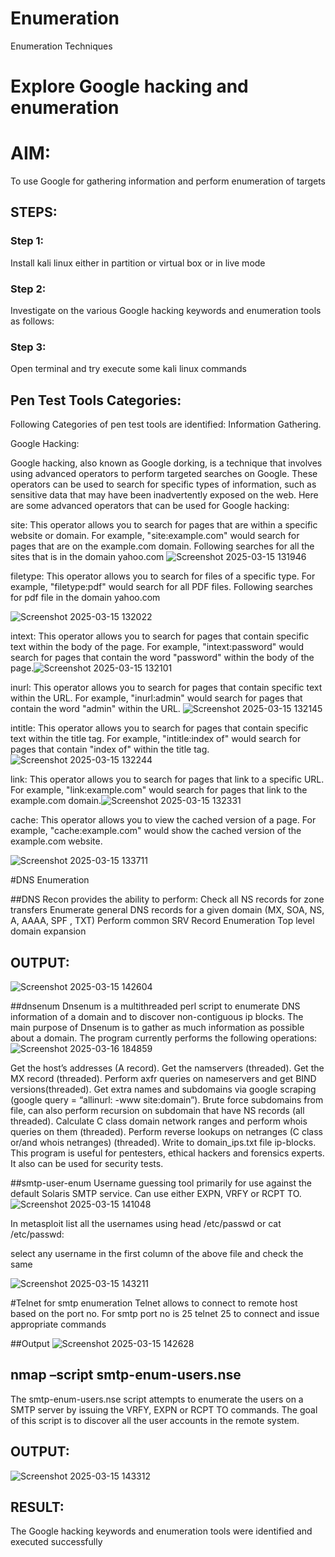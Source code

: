 # Enumeration
Enumeration Techniques

# Explore Google hacking and enumeration 

# AIM:

To use Google for gathering information and perform enumeration of targets

## STEPS:

### Step 1:

Install kali linux either in partition or virtual box or in live mode

### Step 2:

Investigate on the various Google hacking keywords and enumeration tools as follows:


### Step 3:
Open terminal and try execute some kali linux commands

## Pen Test Tools Categories:  

Following Categories of pen test tools are identified:
Information Gathering.

Google Hacking:

Google hacking, also known as Google dorking, is a technique that involves using advanced operators to perform targeted searches on Google. These operators can be used to search for specific types of information, such as sensitive data that may have been inadvertently exposed on the web. Here are some advanced operators that can be used for Google hacking:

site: This operator allows you to search for pages that are within a specific website or domain. For example, "site:example.com" would search for pages that are on the example.com domain.
Following searches for all the sites that is in the domain yahoo.com
![Screenshot 2025-03-15 131946](https://github.com/user-attachments/assets/35e39e75-eaed-4feb-b4c0-7e5203a1950c)


filetype: This operator allows you to search for files of a specific type. For example, "filetype:pdf" would search for all PDF files.
Following searches for pdf file in the domain yahoo.com

![Screenshot 2025-03-15 132022](https://github.com/user-attachments/assets/c75c4c8c-46d0-42e6-9ec8-1b4e5f636706)


intext: This operator allows you to search for pages that contain specific text within the body of the page. For example, "intext:password" would search for pages that contain the word "password" within the body of the page.![Screenshot 2025-03-15 132101](https://github.com/user-attachments/assets/eb76479f-14ee-4176-96df-09ef2cacd450)



inurl: This operator allows you to search for pages that contain specific text within the URL. For example, "inurl:admin" would search for pages that contain the word "admin" within the URL.
![Screenshot 2025-03-15 132145](https://github.com/user-attachments/assets/4193a3a8-7033-4860-b571-c6a2c2a9e99e)


intitle: This operator allows you to search for pages that contain specific text within the title tag. For example, "intitle:index of" would search for pages that contain "index of" within the title tag.
![Screenshot 2025-03-15 132244](https://github.com/user-attachments/assets/78402874-17e4-47ad-be7f-a385f06fea66)


link: This operator allows you to search for pages that link to a specific URL. For example, "link:example.com" would search for pages that link to the example.com domain.![Screenshot 2025-03-15 132331](https://github.com/user-attachments/assets/06e930f3-4da6-4345-a82f-0b35e75cf476)


cache: This operator allows you to view the cached version of a page. For example, "cache:example.com" would show the cached version of the example.com website.

 ![Screenshot 2025-03-15 133711](https://github.com/user-attachments/assets/ee3fd5a0-a93d-4c35-bfdc-3809a1caac0a)

#DNS Enumeration


##DNS Recon
provides the ability to perform:
Check all NS records for zone transfers
Enumerate general DNS records for a given domain (MX, SOA, NS, A, AAAA, SPF , TXT)
Perform common SRV Record Enumeration
Top level domain expansion
## OUTPUT:



![Screenshot 2025-03-15 142604](https://github.com/user-attachments/assets/b44f32a1-6404-4989-b91f-1f9b08cd4822)






##dnsenum
Dnsenum is a multithreaded perl script to enumerate DNS information of a domain and to discover non-contiguous ip blocks. The main purpose of Dnsenum is to gather as much information as possible about a domain. The program currently performs the following operations:
![Screenshot 2025-03-16 184859](https://github.com/user-attachments/assets/6ee31cc9-1247-4a42-b419-836c9e2226c0)

Get the host’s addresses (A record).
Get the namservers (threaded).
Get the MX record (threaded).
Perform axfr queries on nameservers and get BIND versions(threaded).
Get extra names and subdomains via google scraping (google query = “allinurl: -www site:domain”).
Brute force subdomains from file, can also perform recursion on subdomain that have NS records (all threaded).
Calculate C class domain network ranges and perform whois queries on them (threaded).
Perform reverse lookups on netranges (C class or/and whois netranges) (threaded).
Write to domain_ips.txt file ip-blocks.
This program is useful for pentesters, ethical hackers and forensics experts. It also can be used for security tests.


##smtp-user-enum
Username guessing tool primarily for use against the default Solaris SMTP service. Can use either EXPN, VRFY or RCPT TO.
![Screenshot 2025-03-15 141048](https://github.com/user-attachments/assets/7cff3776-3eaa-40c0-8d2a-0338c4785932)



In metasploit list all the usernames using head /etc/passwd or cat /etc/passwd:

select any username in the first column of the above file and check the same

![Screenshot 2025-03-15 143211](https://github.com/user-attachments/assets/2d034559-610d-4e55-949b-b23acbb1f22f)

#Telnet for smtp enumeration
Telnet allows to connect to remote host based on the port no. For smtp port no is 25
telnet <host address> 25 to connect
and issue appropriate commands
  
 ##Output
![Screenshot 2025-03-15 142628](https://github.com/user-attachments/assets/13fc3f91-e761-4c9b-a1a8-c24df5c687a2)


## nmap –script smtp-enum-users.nse <hostname>

The smtp-enum-users.nse script attempts to enumerate the users on a SMTP server by issuing the VRFY, EXPN or RCPT TO commands. The goal of this script is to discover all the user accounts in the remote system.


## OUTPUT:
![Screenshot 2025-03-15 143312](https://github.com/user-attachments/assets/674f1fd4-2769-4d36-84e3-64780ca9e665)


## RESULT:
The Google hacking keywords and enumeration tools were identified and executed successfully

